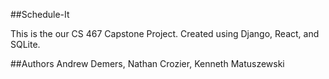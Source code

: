 ##Schedule-It

This is the our CS 467 Capstone Project.
Created using Django, React, and SQLite.

##Authors
Andrew Demers, Nathan Crozier, Kenneth Matuszewski 